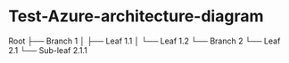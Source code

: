 # Test-Azure-architecture-diagram

Root
├── Branch 1
│   ├── Leaf 1.1
│   └── Leaf 1.2
└── Branch 2
    └── Leaf 2.1
        └── Sub-leaf 2.1.1




